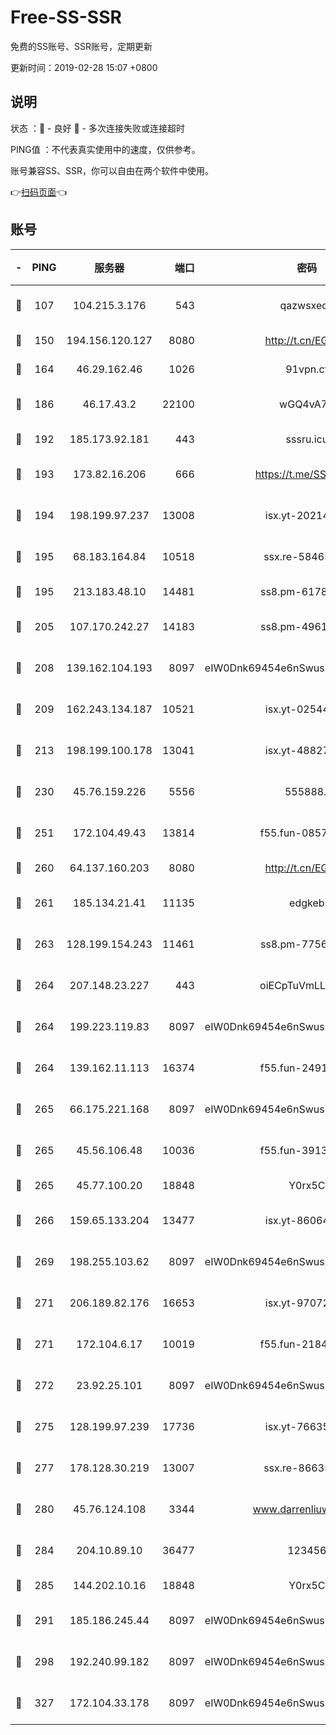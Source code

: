 # Free-SS-SSR

免费的SS账号、SSR账号，定期更新

更新时间：2019-02-28 15:07 +0800

## 说明

状态     ：🙂 - 良好 🙁 - 多次连接失败或连接超时

PING值   ：不代表真实使用中的速度，仅供参考。

账号兼容SS、SSR，你可以自由在两个软件中使用。

👉[扫码页面](https://liesauer.github.io/free-ss-ssr.github.io/)👈

## 账号

|-|PING|服务器|端口|密码|加密方式|区域|
|:----:|:----:|:-----:|-----:|:----:|:----:|:----:|
|🙂|107|104.215.3.176|543|qazwsxedc|aes-256-gcm|JP|
|🙂|150|194.156.120.127|8080|http://t.cn/EGJIyrl|rc4-md5|RU|
|🙂|164|46.29.162.46|1026|91vpn.cf|rc4-md5|RU|
|🙂|186|46.17.43.2|22100|wGQ4vA7D|aes-256-gcm|RU|
|🙂|192|185.173.92.181|443|sssru.icu|rc4-md5|RU|
|🙂|193|173.82.16.206|666|https://t.me/SSR0000|aes-256-cfb|US|
|🙂|194|198.199.97.237|13008|isx.yt-20214943|aes-256-cfb|US|
|🙂|195|68.183.164.84|10518|ssx.re-58465857|aes-256-cfb|US|
|🙂|195|213.183.48.10|14481|ss8.pm-61788121|rc4-md5|RU|
|🙂|205|107.170.242.27|14183|ss8.pm-49612822|aes-256-cfb|US|
|🙂|208|139.162.104.193|8097|eIW0Dnk69454e6nSwuspv9DmS201tQ0D|aes-256-cfb|JP|
|🙂|209|162.243.134.187|10521|isx.yt-02544652|aes-256-cfb|US|
|🙂|213|198.199.100.178|13041|isx.yt-48827241|aes-256-cfb|US|
|🙂|230|45.76.159.226|5556|555888..|aes-256-cfb|SG|
|🙂|251|172.104.49.43|13814|f55.fun-08578695|aes-256-cfb|SG|
|🙂|260|64.137.160.203|8080|http://t.cn/EGJIyrl|rc4-md5|CA|
|🙂|261|185.134.21.41|11135|edgkeb|aes-256-cfb|GB|
|🙂|263|128.199.154.243|11461|ss8.pm-77562719|aes-256-cfb|SG|
|🙂|264|207.148.23.227|443|oiECpTuVmLLxk4Ts|aes-256-cfb|US|
|🙂|264|199.223.119.83|8097|eIW0Dnk69454e6nSwuspv9DmS201tQ0D|aes-256-cfb|US|
|🙂|264|139.162.11.113|16374|f55.fun-24912847|aes-256-cfb|SG|
|🙂|265|66.175.221.168|8097|eIW0Dnk69454e6nSwuspv9DmS201tQ0D|aes-256-cfb|US|
|🙂|265|45.56.106.48|10036|f55.fun-39139628|aes-256-cfb|US|
|🙂|265|45.77.100.20|18848|Y0rx5C|rc4-md5|US|
|🙂|266|159.65.133.204|13477|isx.yt-86064845|aes-256-cfb|SG|
|🙂|269|198.255.103.62|8097|eIW0Dnk69454e6nSwuspv9DmS201tQ0D|aes-256-cfb|US|
|🙂|271|206.189.82.176|16653|isx.yt-97072561|aes-256-cfb|SG|
|🙂|271|172.104.6.17|10019|f55.fun-21841745|aes-256-cfb|US|
|🙂|272|23.92.25.101|8097|eIW0Dnk69454e6nSwuspv9DmS201tQ0D|aes-256-cfb|US|
|🙂|275|128.199.97.239|17736|isx.yt-76635136|aes-256-cfb|SG|
|🙂|277|178.128.30.219|13007|ssx.re-86635843|aes-256-cfb|SG|
|🙂|280|45.76.124.108|3344|www.darrenliuwei.com|aes-256-cfb|AU|
|🙂|284|204.10.89.10|36477|123456|aes-256-cfb|US|
|🙂|285|144.202.10.16|18848|Y0rx5C|rc4-md5|US|
|🙂|291|185.186.245.44|8097|eIW0Dnk69454e6nSwuspv9DmS201tQ0D|aes-256-cfb|NL|
|🙂|298|192.240.99.182|8097|eIW0Dnk69454e6nSwuspv9DmS201tQ0D|aes-256-cfb|US|
|🙂|327|172.104.33.178|8097|eIW0Dnk69454e6nSwuspv9DmS201tQ0D|aes-256-cfb|SG|

